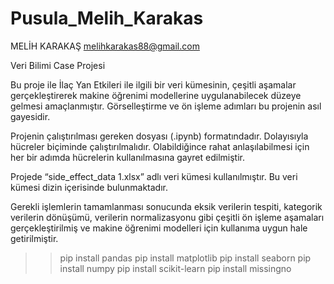 # Pusula_Melih_Karakas

MELİH KARAKAŞ
melihkarakas88@gmail.com

Veri Bilimi Case Projesi

Bu proje ile İlaç Yan Etkileri ile ilgili bir veri kümesinin, çeşitli aşamalar gerçekleştirerek makine öğrenimi modellerine uygulanabilecek düzeye gelmesi amaçlanmıştır. Görselleştirme ve ön işleme adımları bu projenin asıl gayesidir. 

Projenin çalıştırılması gereken dosyası (.ipynb) formatındadır. Dolayısıyla hücreler biçiminde çalıştırılmalıdır. Olabildiğince rahat anlaşılabilmesi için her bir adımda hücrelerin kullanılmasına gayret edilmiştir. 

Projede “side_effect_data 1.xlsx” adlı veri kümesi kullanılmıştır. Bu veri kümesi dizin içerisinde bulunmaktadır. 

Gerekli işlemlerin tamamlanması sonucunda eksik verilerin tespiti, kategorik verilerin dönüşümü, verilerin normalizasyonu gibi çeşitli ön işleme aşamaları gerçekleştirilmiş ve makine öğrenimi modelleri için kullanıma uygun hale getirilmiştir. 

>> pip install pandas
>> pip install matplotlib
>> pip install seaborn
>> pip install numpy
>> pip install scikit-learn
>> pip install missingno
